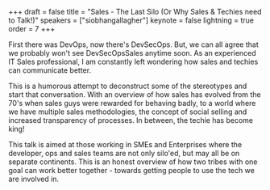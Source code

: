 +++
draft = false
title = "Sales - The Last Silo (Or Why Sales & Techies need to Talk!)"
speakers = ["siobhangallagher"]
keynote = false
lightning = true
order = 7
+++

First there was DevOps, now there's DevSecOps. But, we can all agree that we probably won't see DevSecOpsSales anytime soon. As an experienced IT Sales professional, I am constantly left wondering how sales and techies can communicate better.

This is a humorous attempt to deconstruct some of the stereotypes and start that conversation. With an overview of how sales has evolved from the 70's when sales guys were rewarded for behaving badly, to a world where we have multiple sales methodologies, the concept of social selling and increased transparency of processes. In between, the techie has become king!

This talk is aimed at those working in SMEs and Enterprises where the developer, ops and sales teams are not only silo'ed, but may all be on separate continents. This is an honest overview of how two tribes with one goal can work better together - towards getting people to use the tech we are involved in.